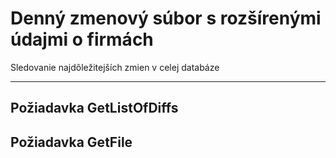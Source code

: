 # Denný zmenový súbor s rozšírenými údajmi o firmách
Sledovanie najdôležitejších zmien v celej databáze

---
## Požiadavka GetListOfDiffs

## Požiadavka GetFile